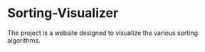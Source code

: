 # Sorting-Visualizer
The project is a website designed to visualize the various sorting algorithms.
